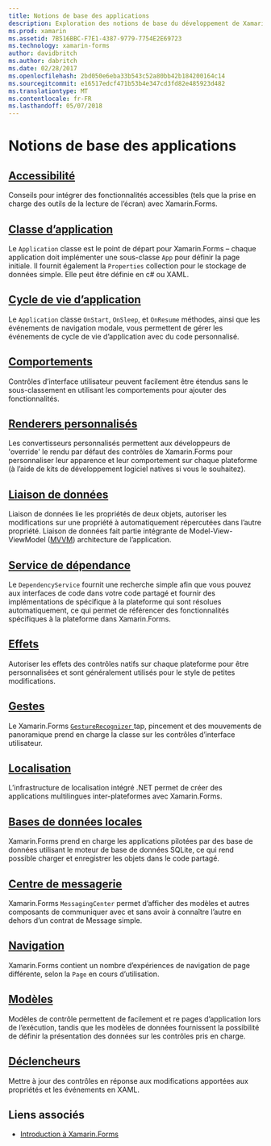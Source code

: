 ```yaml
---
title: Notions de base des applications
description: Exploration des notions de base du développement de Xamarin.Forms
ms.prod: xamarin
ms.assetid: 7B516BBC-F7E1-4387-9779-7754E2E69723
ms.technology: xamarin-forms
author: davidbritch
ms.author: dabritch
ms.date: 02/28/2017
ms.openlocfilehash: 2bd050e6eba33b543c52a80bb42b184200164c14
ms.sourcegitcommit: e16517edcf471b53b4e347cd3fd82e485923d482
ms.translationtype: MT
ms.contentlocale: fr-FR
ms.lasthandoff: 05/07/2018
---
```

# <a name="application-fundamentals"></a>Notions de base des applications

## <a name="accessibilityaccessibilityindexmd"></a>[Accessibilité](accessibility/index.md)

Conseils pour intégrer des fonctionnalités accessibles (tels que la prise en charge des outils de la lecture de l’écran) avec Xamarin.Forms.

## <a name="app-classapplication-classmd"></a>[Classe d’application](application-class.md)

Le `Application` classe est le point de départ pour Xamarin.Forms – chaque application doit implémenter une sous-classe `App` pour définir la page initiale. Il fournit également la `Properties` collection pour le stockage de données simple. Elle peut être définie en c# ou XAML.

## <a name="app-lifecycleapp-lifecyclemd"></a>[Cycle de vie d’application](app-lifecycle.md)

Le `Application` classe `OnStart`, `OnSleep`, et `OnResume` méthodes, ainsi que les événements de navigation modale, vous permettent de gérer les événements de cycle de vie d’application avec du code personnalisé.

## <a name="behaviorsbehaviorsindexmd"></a>[Comportements](behaviors/index.md)

Contrôles d’interface utilisateur peuvent facilement être étendus sans le sous-classement en utilisant les comportements pour ajouter des fonctionnalités.

## <a name="custom-rendererscustom-rendererindexmd"></a>[Renderers personnalisés](custom-renderer/index.md)

Les convertisseurs personnalisés permettent aux développeurs de 'override' le rendu par défaut des contrôles de Xamarin.Forms pour personnaliser leur apparence et leur comportement sur chaque plateforme (à l’aide de kits de développement logiciel natives si vous le souhaitez).

## <a name="data-bindingdata-bindingindexmd"></a>[Liaison de données](data-binding/index.md)

Liaison de données lie les propriétés de deux objets, autoriser les modifications sur une propriété à automatiquement répercutées dans l’autre propriété. Liaison de données fait partie intégrante de Model-View-ViewModel ([MVVM](~/xamarin-forms/enterprise-application-patterns/mvvm.md)) architecture de l’application.

## <a name="dependency-servicedependency-serviceindexmd"></a>[Service de dépendance](dependency-service/index.md)

Le `DependencyService` fournit une recherche simple afin que vous pouvez aux interfaces de code dans votre code partagé et fournir des implémentations de spécifique à la plateforme qui sont résolues automatiquement, ce qui permet de référencer des fonctionnalités spécifiques à la plateforme dans Xamarin.Forms.

## <a name="effectseffectsindexmd"></a>[Effets](effects/index.md)

Autoriser les effets des contrôles natifs sur chaque plateforme pour être personnalisées et sont généralement utilisés pour le style de petites modifications.

## <a name="gesturesgesturesindexmd"></a>[Gestes](gestures/index.md)

Le Xamarin.Forms [ `GestureRecognizer` ](https://developer.xamarin.com/api/type/Xamarin.Forms.GestureRecognizer/) tap, pincement et des mouvements de panoramique prend en charge la classe sur les contrôles d’interface utilisateur.

## <a name="localizationlocalizationindexmd"></a>[Localisation](localization/index.md)

L’infrastructure de localisation intégré .NET permet de créer des applications multilingues inter-plateformes avec Xamarin.Forms.

## <a name="local-databasesdatabasesmd"></a>[Bases de données locales](databases.md)

Xamarin.Forms prend en charge les applications pilotées par des base de données utilisant le moteur de base de données SQLite, ce qui rend possible charger et enregistrer les objets dans le code partagé.

## <a name="messaging-centermessaging-centermd"></a>[Centre de messagerie](messaging-center.md)

Xamarin.Forms `MessagingCenter` permet d’afficher des modèles et autres composants de communiquer avec et sans avoir à connaître l’autre en dehors d’un contrat de Message simple.

## <a name="navigationnavigationindexmd"></a>[Navigation](navigation/index.md)

Xamarin.Forms contient un nombre d’expériences de navigation de page différente, selon la `Page` en cours d’utilisation.

## <a name="templatestemplatesindexmd"></a>[Modèles](templates/index.md)

Modèles de contrôle permettent de facilement et re pages d’application lors de l’exécution, tandis que les modèles de données fournissent la possibilité de définir la présentation des données sur les contrôles pris en charge.

## <a name="triggerstriggersmd"></a>[Déclencheurs](triggers.md)

Mettre à jour des contrôles en réponse aux modifications apportées aux propriétés et les événements en XAML.


## <a name="related-links"></a>Liens associés

- [Introduction à Xamarin.Forms](~/xamarin-forms/get-started/introduction-to-xamarin-forms.md)
